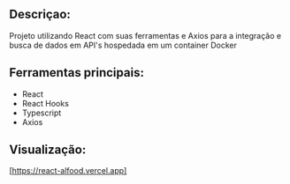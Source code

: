 ## Descriçao:

Projeto utilizando React com suas ferramentas e Axios para a integração e busca de dados em API's hospedada em um container Docker

## Ferramentas principais:

* React
* React Hooks
* Typescript
* Axios

## Visualização:
[https://react-alfood.vercel.app]

